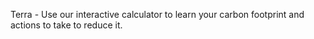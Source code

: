 Terra - Use our interactive calculator to learn your carbon footprint and actions to take to reduce it.
